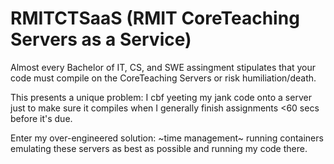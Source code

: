 # RMITCTSaaS (RMIT CoreTeaching Servers as a Service)

Almost every Bachelor of IT, CS, and SWE assingment stipulates that your code must compile on the CoreTeaching Servers or risk humiliation/death.

This presents a unique problem: I cbf yeeting my jank code onto a server just to make sure it compiles when I generally finish assignments <60 secs before it's due.

Enter my over-engineered solution: ~time management~ running containers emulating these servers as best as possible and running my code there.
